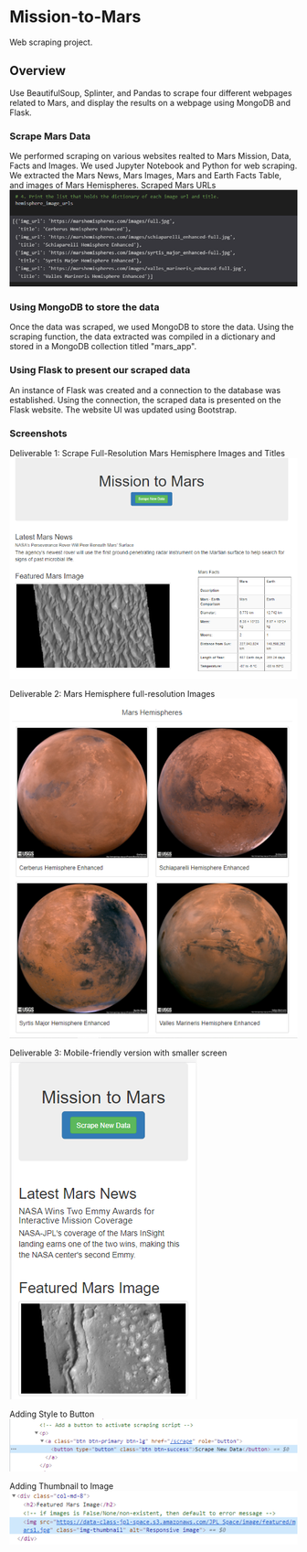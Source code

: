 # Mission-to-Mars
Web scraping project.

## Overview
Use BeautifulSoup, Splinter, and Pandas to scrape four different webpages related to Mars, and display the results on a webpage using MongoDB and Flask.

### Scrape Mars Data
We performed scraping on various websites realted to Mars Mission, Data, Facts and Images. We used Jupyter Notebook and Python for web scraping. We extracted the Mars News,
Mars Images, Mars and Earth Facts Table, and images of Mars Hemispheres.
Scraped Mars URLs
![](https://github.com/ysbcode/Mission-to-Mars/blob/main/Resources/Hemisphere_URLs.PNG?raw=true)

### Using MongoDB to store the data
Once the data was scraped, we used MongoDB to store the data. Using the scraping function, the data extracted was compiled in a dictionary and stored in a MongoDB collection titled "mars_app".

### Using Flask to present our scraped data
An instance of Flask was created and a connection to the database was established. Using the connection, the scraped data is presented on the Flask website. The website UI was updated using Bootstrap.

### Screenshots
Deliverable 1: Scrape Full-Resolution Mars Hemisphere Images and Titles
![](https://github.com/ysbcode/Mission-to-Mars/blob/main/Resources/Mobile%20Responsive_Button_Table_Image.PNG?raw=true)

Deliverable 2: Mars Hemisphere full-resolution Images
![](https://github.com/ysbcode/Mission-to-Mars/blob/main/Resources/Mars_Hemispheres.PNG?raw=true)

Deliverable 3: Mobile-friendly version with smaller screen
![](https://github.com/ysbcode/Mission-to-Mars/blob/main/Resources/Mobile_Friendly.PNG?raw=true)

Adding Style to Button
![](https://github.com/ysbcode/Mission-to-Mars/blob/main/Resources/Button_Style.PNG?raw=true)

Adding Thumbnail to Image
![](https://github.com/ysbcode/Mission-to-Mars/blob/main/Resources/Image_Thumbnail.PNG?raw=true)
